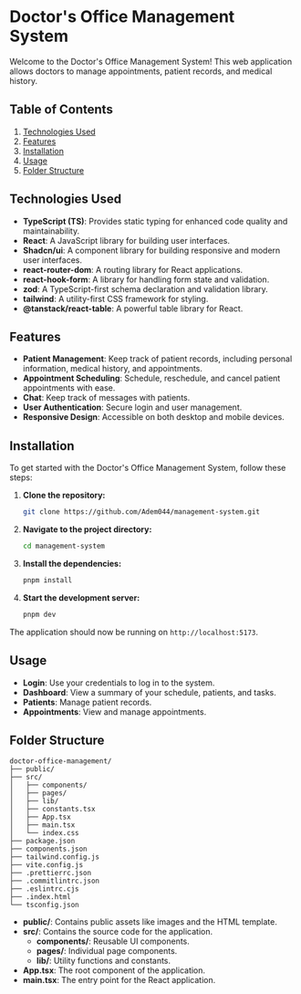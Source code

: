 # Doctor's Office Management System

Welcome to the Doctor's Office Management System! This web application allows doctors to manage appointments, patient records, and medical history. 

## Table of Contents

1. [Technologies Used](#technologies-used)
2. [Features](#features)
3. [Installation](#installation)
4. [Usage](#usage)
5. [Folder Structure](#folder-structure)

## Technologies Used

- **TypeScript (TS)**: Provides static typing for enhanced code quality and maintainability.
- **React**: A JavaScript library for building user interfaces.
- **Shadcn/ui**: A component library for building responsive and modern user interfaces.
- **react-router-dom**: A routing library for React applications.
- **react-hook-form**: A library for handling form state and validation.
- **zod**: A TypeScript-first schema declaration and validation library.
- **tailwind**: A utility-first CSS framework for styling.
- **@tanstack/react-table**: A powerful table library for React.

## Features

- **Patient Management**: Keep track of patient records, including personal information, medical history, and appointments.
- **Appointment Scheduling**: Schedule, reschedule, and cancel patient appointments with ease.
- **Chat**: Keep track of messages with patients.
- **User Authentication**: Secure login and user management.
- **Responsive Design**: Accessible on both desktop and mobile devices.

## Installation

To get started with the Doctor's Office Management System, follow these steps:

1. **Clone the repository:**
   ```bash
   git clone https://github.com/Adem044/management-system.git
   ```

2. **Navigate to the project directory:**
   ```bash
   cd management-system
   ```

3. **Install the dependencies:**
   ```bash
   pnpm install
   ```

4. **Start the development server:**
   ```bash
   pnpm dev
   ```

The application should now be running on `http://localhost:5173`.

## Usage

- **Login**: Use your credentials to log in to the system.
- **Dashboard**: View a summary of your schedule, patients, and tasks.
- **Patients**: Manage patient records.
- **Appointments**: View and manage appointments.

## Folder Structure

```
doctor-office-management/
├── public/
├── src/
│   ├── components/
│   ├── pages/
│   ├── lib/
│   ├── constants.tsx
│   ├── App.tsx
│   ├── main.tsx
│   └── index.css
├── package.json
├── components.json
├── tailwind.config.js
├── vite.config.js
├── .prettierrc.json
├── .commitlintrc.json
├── .eslintrc.cjs
├── .index.html
└── tsconfig.json
```

- **public/**: Contains public assets like images and the HTML template.
- **src/**: Contains the source code for the application.
  - **components/**: Reusable UI components.
  - **pages/**: Individual page components.
  - **lib/**: Utility functions and constants.
- **App.tsx**: The root component of the application.
- **main.tsx**: The entry point for the React application.
